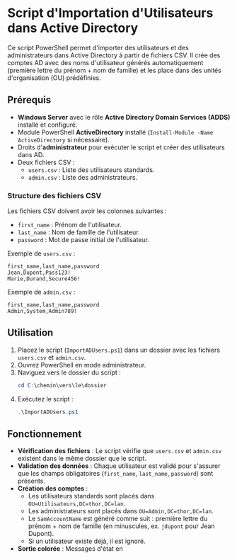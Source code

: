 # Script d'Importation d'Utilisateurs dans Active Directory

Ce script PowerShell permet d'importer des utilisateurs et des administrateurs dans Active Directory à partir de fichiers CSV. Il crée des comptes AD avec des noms d'utilisateur générés automatiquement (première lettre du prénom + nom de famille) et les place dans des unités d'organisation (OU) prédéfinies.

## Prérequis
- **Windows Server** avec le rôle **Active Directory Domain Services (ADDS)** installé et configuré.
- Module PowerShell **ActiveDirectory** installé (`Install-Module -Name ActiveDirectory` si nécessaire).
- Droits d'**administrateur** pour exécuter le script et créer des utilisateurs dans AD.
- Deux fichiers CSV :
  - `users.csv` : Liste des utilisateurs standards.
  - `admin.csv` : Liste des administrateurs.

### Structure des fichiers CSV
Les fichiers CSV doivent avoir les colonnes suivantes :
- `first_name` : Prénom de l'utilisateur.
- `last_name` : Nom de famille de l'utilisateur.
- `password` : Mot de passe initial de l'utilisateur.

Exemple de `users.csv` :
```
first_name,last_name,password
Jean,Dupont,Pass123!
Marie,Durand,Secure456!
```

Exemple de `admin.csv` :
```
first_name,last_name,password
Admin,System,Admin789!
```

## Utilisation
1. Placez le script (`ImportADUsers.ps1`) dans un dossier avec les fichiers `users.csv` et `admin.csv`.
2. Ouvrez PowerShell en mode administrateur.
3. Naviguez vers le dossier du script :
   ```powershell
   cd C:\chemin\vers\le\dossier
   ```
4. Exécutez le script :
   ```powershell
   .\ImportADUsers.ps1
   ```

## Fonctionnement
- **Vérification des fichiers** : Le script vérifie que `users.csv` et `admin.csv` existent dans le même dossier que le script.
- **Validation des données** : Chaque utilisateur est validé pour s'assurer que les champs obligatoires (`first_name`, `last_name`, `password`) sont présents.
- **Création des comptes** :
  - Les utilisateurs standards sont placés dans `OU=Utilisateurs,DC=thor,DC=lan`.
  - Les administrateurs sont placés dans `OU=Admin,DC=thor,DC=lan`.
  - Le `SamAccountName` est généré comme suit : première lettre du prénom + nom de famille (en minuscules, ex. `jdupont` pour Jean Dupont).
  - Si un utilisateur existe déjà, il est ignoré.
- **Sortie colorée** : Messages d'état en
